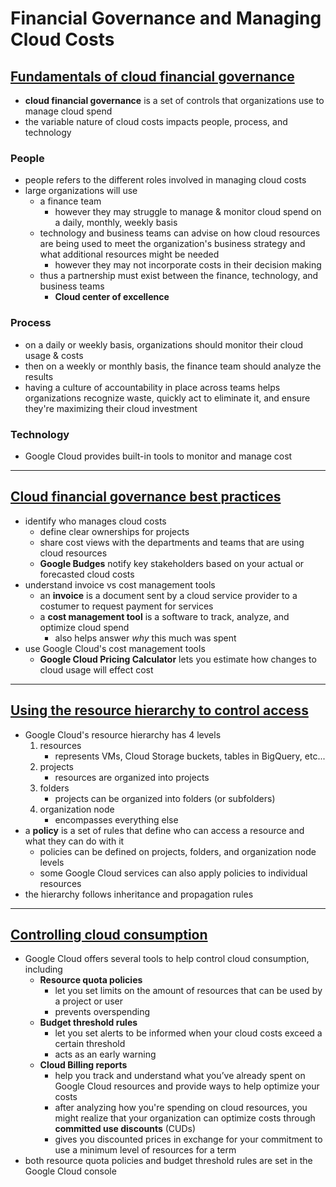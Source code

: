 # Financial Governance and Managing Cloud Costs

## [Fundamentals of cloud financial governance](https://www.youtube.com/watch?v=pib0YvqIVPo)

- **cloud financial governance** is a set of controls that organizations use to manage cloud spend
- the variable nature of cloud costs impacts people, process, and technology

### People

- people refers to the different roles involved in managing cloud costs
- large organizations will use 
  - a finance team 
    - however they may struggle to manage & monitor cloud spend on a daily, monthly, weekly basis
  - technology and business teams can advise on how cloud resources are being used to meet the organization's business strategy and what additional resources might be needed
    - however they may not incorporate costs in their decision making
  - thus a partnership must exist between the finance, technology, and business teams
    - **Cloud center of excellence**

### Process

- on a daily or weekly basis, organizations should monitor their cloud usage & costs
- then on a weekly or monthly basis, the finance team should analyze the results 
- having a culture of accountability in place across teams helps organizations recognize waste, quickly act to eliminate it, and ensure they're maximizing their cloud investment

### Technology

- Google Cloud provides built-in tools to monitor and manage cost

-----

## [Cloud financial governance best practices](https://www.youtube.com/watch?v=Q718ZsvAB6U)

- identify who manages cloud costs
  - define clear ownerships for projects
  - share cost views with the departments and teams that are using cloud resources
  - **Google Budges** notify key stakeholders based on your actual or forecasted cloud costs
- understand invoice vs cost management tools
  - an **invoice** is a document sent by a cloud service provider to a costumer to request payment for services
  - a **cost management tool** is a software to track, analyze, and optimize cloud spend
    - also helps answer *why* this much was spent
- use Google Cloud's cost management tools
  - **Google Cloud Pricing Calculator** lets you estimate how changes to cloud usage will effect cost

----

## [Using the resource hierarchy to control access](https://www.youtube.com/watch?v=4i3HydEbM_M)

- Google Cloud's resource hierarchy has 4 levels
  1. resources
     - represents VMs, Cloud Storage buckets, tables in BigQuery, etc...
  2. projects
     - resources are organized into projects
  3. folders
     - projects can be organized into folders (or subfolders)
  4. organization node 
     - encompasses everything else
- a **policy** is a set of rules that define who can access a resource and what they can do with it
  - policies can be defined on projects, folders, and organization node levels
  - some Google Cloud services can also apply policies to individual resources 
- the hierarchy follows inheritance and propagation rules

----

## [Controlling cloud consumption](https://www.youtube.com/watch?v=NosiGyQIZm0)

- Google Cloud offers several tools to help control cloud consumption, including 
  - **Resource quota policies**
    - let you set limits on the amount of resources that can be used by a project or user
    - prevents overspending
  - **Budget threshold rules**
    -  let you set alerts to be informed when your cloud costs exceed a certain threshold
    - acts as an early warning
  - **Cloud Billing reports**
    - help you track and understand what you’ve already spent on Google Cloud resources and provide ways to help optimize your costs
    - after analyzing how you're spending on cloud resources, you might realize that your organization can optimize costs through **committed use discounts** (CUDs)
    - gives you discounted prices in exchange for your commitment to use a minimum level of resources for a term
- both resource quota policies and budget threshold rules are set in the Google Cloud console